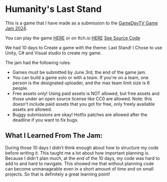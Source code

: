 # Humanity's Last Stand

This is a game that I have made as a submission to the [GameDevTV Game Jam 2024](https://itch.io/jam/gamedevtv-jam-2024).

You can play the game [HERE](https://piet-de-leeuw.github.io/Humanitys-Last-Stand/)
or on Itch.io [HERE](https://kolibrie.itch.io/humanitys-last-stand)
[See Source Code](Scripts)

We had 10 days to Create a game with the theme: Last Stand!
I Chose to use Unity, C# and Visual studio to create my game.

The jam had the following rules:
- Games must be submitted by June 3rd, the end of the game jam.
- You can build a game solo or with a team. If you're on a team, one person is the designated uploader, and the max team limit size is 6 people.
- Free assets only! Using paid assets is NOT allowed, but free assets and those under an open source license like CC0 are allowed. Note: this doesn't include paid assets that you got for free, only freely available assets are allowed.
- Buggy submissions are okay! Hotfix patches are allowed after the deadline if you want to fix bugs.

## What I Learned From The Jam:
During those 10 days I didn’t think enough about how to structure my code before writing it. This taught me a lot about how important planning is. Because I didn't plan much, at the end of the 10 days, my code was hard to add to and hard to navigate. This showed me that without planning code can become unmanageable even in a short amount of time and on small projects. So that is definitely  a great learning point!




